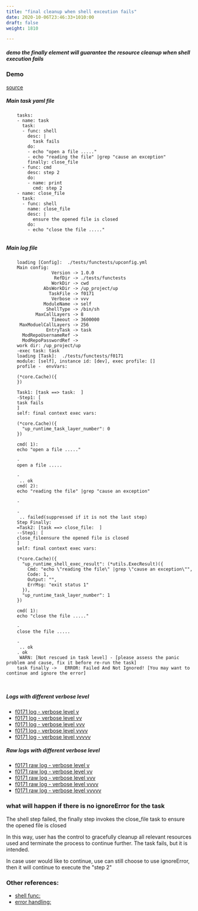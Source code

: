 ```yaml
---
title: "final cleanup when shell exceution fails"
date: 2020-10-06T23:46:33+1010:00
draft: false
weight: 1810

---
```


##### demo the finally element will guarantee the resource cleanup when shell execution fails


### Demo








[source](https://github.com/upcmd/up/blob/master/tests/functests/f0171.yml)

##### Main task yaml file
```
    tasks:
    - name: task
      task:
      - func: shell
        desc: |
          task fails
        do:
        - echo "open a file ....."
        - echo "reading the file" |grep "cause an exception"
        finally: close_file
      - func: cmd
        desc: step 2
        do:
        - name: print
          cmd: step 2
    - name: close_file
      task:
      - func: shell
        name: close_file
        desc: |
          ensure the opened file is closed
        do:
        - echo "close the file ....."
    
```
##### Main log file
```
    loading [Config]:  ./tests/functests/upconfig.yml
    Main config:
                 Version -> 1.0.0
                  RefDir -> ./tests/functests
                 WorkDir -> cwd
              AbsWorkDir -> /up_project/up
                TaskFile -> f0171
                 Verbose -> vvv
              ModuleName -> self
               ShellType -> /bin/sh
           MaxCallLayers -> 8
                 Timeout -> 3600000
     MaxModuelCallLayers -> 256
               EntryTask -> task
      ModRepoUsernameRef -> 
      ModRepoPasswordRef -> 
    work dir: /up_project/up
    -exec task: task
    loading [Task]:  ./tests/functests/f0171
    module: [self], instance id: [dev], exec profile: []
    profile -  envVars:
    
    (*core.Cache)({
    })
    
    Task1: [task ==> task:  ]
    -Step1: [
    task fails
    ]
    self: final context exec vars:
    
    (*core.Cache)({
      "up_runtime_task_layer_number": 0
    })
    
    cmd( 1):
    echo "open a file ....."
    
    -
    open a file .....
    
    -
     .. ok
    cmd( 2):
    echo "reading the file" |grep "cause an exception"
    
    -
    
    -
     .. failed(suppressed if it is not the last step)
    Step Finally:
    =Task2: [task ==> close_file:  ]
    --Step1: [
    close_fileensure the opened file is closed
    ]
    self: final context exec vars:
    
    (*core.Cache)({
      "up_runtime_shell_exec_result": (*utils.ExecResult)({
        Cmd: "echo \"reading the file\" |grep \"cause an exception\"",
        Code: 1,
        Output: "",
        ErrMsg: "exit status 1"
      }),
      "up_runtime_task_layer_number": 1
    })
    
    cmd( 1):
    echo "close the file ....."
    
    -
    close the file .....
    
    -
     .. ok
    . ok
     WARN: [Not rescued in task level] - [please assess the panic problem and cause, fix it before re-run the task]
    task finally ->   ERROR: Failed And Not Ignored! [You may want to continue and ignore the error]
    
    
```


##### Logs with different verbose level
* [f0171 log - verbose level v](../../logs/f0171_v)
* [f0171 log - verbose level vv](../../logs/f0171_vv)
* [f0171 log - verbose level vvv](../../logs/f0171_vvvv)
* [f0171 log - verbose level vvvv](../../logs/f0171_vvvv)
* [f0171 log - verbose level vvvvv](../../logs/f0171_vvvvv)

##### Raw logs with different verbose level
* [f0171 raw log - verbose level v](../../reflogs/f0171_v.log)
* [f0171 raw log - verbose level vv](../../reflogs/f0171_vv.log)
* [f0171 raw log - verbose level vvv](../../reflogs/f0171_vvv.log)
* [f0171 raw log - verbose level vvvv](../../reflogs/f0171_vvvv.log)
* [f0171 raw log - verbose level vvvvv](../../reflogs/f0171_vvvvv.log)







### what will happen if there is no ignoreError for the task


The shell step failed, the finally step invokes the close_file task to ensure the opened file is closed

In this way, user has the control to gracefully cleanup all relevant resources used and terminate the process to continue further. The task fails, but it is intended.

In case user would like to continue, use can still choose to use ignoreError, then it will continue to execute the "step 2"












### Other references:
* [shell func:](../../quick-start/c0002/)
* [error handling:](../../test-debug/error_handling/)
